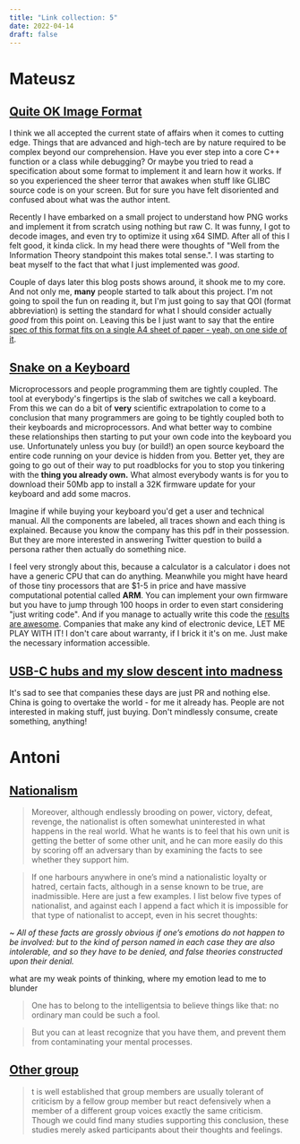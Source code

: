 ```yaml
---
title: "Link collection: 5"
date: 2022-04-14
draft: false
---
```


# Mateusz

## [Quite OK Image Format](https://phoboslab.org/log/2021/11/qoi-fast-lossless-image-compression)

I think we all accepted the current state of affairs when it comes to cutting edge.
Things that are advanced and high-tech are by nature required to be complex beyond our comprehension.
Have you ever step into a core C++ function or a class while debugging?
Or maybe you tried to read a specification about some format to implement it and learn how it works. 
If so you experienced the sheer terror that awakes when stuff like GLIBC source code is on your screen.
But for sure you have felt disoriented and confused about what was the author intent. 

Recently I have embarked on a small project to understand how PNG works and implement it from scratch using nothing but raw C. 
It was funny, I got to decode images, and even try to optimize it using x64 SIMD.
After all of this I felt good, it kinda click.
In my head there were thoughts of "Well from the Information Theory standpoint this makes total sense.".
I was starting to beat myself to the fact that what I just implemented was _good_.

Couple of days later this blog posts shows around, it shook me to my core.
And not only me, **many** people started to talk about this project.
I'm not going to spoil the fun on reading it, but I'm just going to say that QOI (format abbreviation) is setting the standard for what I should consider actually _good_ from this point on.
Leaving this be I just want to say that the entire [spec of this format fits on a single A4 sheet of paper - yeah, on one side of it](https://qoiformat.org/qoi-specification.pdf).

## [Snake on a Keyboard](http://spritesmods.com/?art=rapidisnake&f=yt)

Microprocessors and people programming them are tightly coupled.
The tool at everybody's fingertips is the slab of switches we call a keyboard.
From this we can do a bit of **very** scientific extrapolation to come to a conclusion that many programmers are going to be tightly coupled both to their keyboards and microprocessors.
And what better way to combine these relationships then starting to put your own code into the keyboard you use.
Unfortunately unless you buy (or build!) an open source keyboard the entire code running on your device is hidden from you.
Better yet, they are going to go out of their way to put roadblocks for you to stop you tinkering with the **thing you already own.**
What almost everybody wants is for you to download their 50Mb app to install a 32K firmware update for your keyboard and add some macros.

Imagine if while buying your keyboard you'd get a user and technical manual.
All the components are labeled, all traces shown and each thing is explained. 
Because you know the company has this pdf in their possession.
But they are more interested in answering Twitter question to build a persona rather then actually do something nice. 

I feel very strongly about this, because a calculator is a calculator i does not have a generic CPU that can do anything.
Meanwhile you might have heard of those tiny processors that are $1-5 in price and have massive computational potential called **ARM**.
You can implement your own firmware but you have to jump through 100 hoops in order to even start considering "just writing code".
And if you manage to actually write this code the [results are awesome](https://qmk.fm/).
Companies that make any kind of electronic device, LET ME PLAY WITH IT!
I don't care about warranty, if I brick it it's on me.
Just make the necessary information accessible.

## [USB-C hubs and my slow descent into madness](https://overengineer.dev/blog/2021/04/25/usb-c-hub-madness.html)

It's sad to see that companies these days are just PR and nothing else.
China is going to overtake the world - for me it already has.
People are not interested in making stuff, just buying.
Don't mindlessly consume, create something, anything!

# Antoni

## [Nationalism](https://www.orwellfoundation.com/the-orwell-foundation/orwell/essays-and-other-works/notes-on-nationalism/)

> Moreover, although endlessly brooding on power, victory, defeat, revenge, the nationalist is often somewhat uninterested in what happens in the real world. What he wants is to feel that his own unit is getting the better of some other unit, and he can more easily do this by scoring off an adversary than by examining the facts to see whether they support him.


>If one harbours anywhere in one’s mind a nationalistic loyalty or hatred, certain facts, although in a sense known to be true, are inadmissible. Here are just a few examples. I list below five types of nationalist, and against each I append a fact which it is impossible for that type of nationalist to accept, even in his secret thoughts:

~ *All of these facts are grossly obvious if one’s emotions do not happen to be involved: but to the kind of person named in each case they are also intolerable, and so they have to be denied, and false theories constructed upon their denial.*

what are my weak points of thinking, where my emotion lead to me to blunder

> One has to belong to the intelligentsia to believe things like that: no ordinary man could be such a fool. 

> But you can at least recognize that you have them, and prevent them from contaminating your mental processes.

## [Other group](https://www.spsp.org/news-center/blog/thurmer-opposing-groups)

> t is well established that group members are usually tolerant of criticism by a fellow group member but react defensively when a member of a different group voices exactly the same criticism. Though we could find many studies supporting this conclusion, these studies merely asked participants about their thoughts and feelings.

